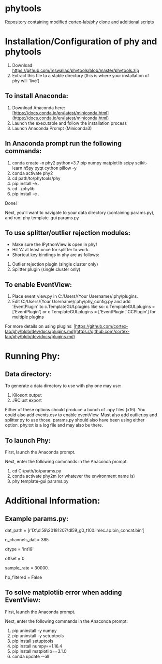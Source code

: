 # phytools
 Repository containing modified cortex-lab/phy clone and additional scripts


# Installation/Configuration of phy and phytools

1. Download https://github.com/mswallac/phytools/blob/master/phytools.zip
2. Extract this file to a stable directory (this is where your installation of phy will 'live')

## To install Anaconda:

1. Download Anaconda here: [https://docs.conda.io/en/latest/miniconda.html](https://docs.conda.io/en/latest/miniconda.html)
2. Launch the executable and follow the installation process
3. Launch Anaconda Prompt (Miniconda3)

## In Anaconda prompt run the following commands:

1. conda create -n phy2 python=3.7 pip numpy matplotlib scipy scikit-learn h5py pyqt cython pillow -y
2. conda activate phy2
3. cd path/to/phytools/phy
4. pip install -e .
5. cd ../phylib
6. pip install -e .

Done!

Next, you&#39;ll want to navigate to your data directory (containing params.py), and run:
phy template-gui params.py

## To use splitter/outlier rejection modules:

- Make sure the IPythonView is open in phy!
- Hit &#39;A&#39; at least once for splitter to work.
- Shortcut key bindings in phy are as follows:

1. Outlier rejection plugin (single cluster only)
2. Splitter plugin (single cluster only)

## To enable EventView:

1. Place event\_view.py in C:/Users/(Your Username)/.phy/plugins.
2. Edit C:/Users/(Your Username)/.phy/phy\_config.py and add &#39;EventPlugin&#39; to c.TemplateGUI.plugins like so: c.TemplateGUI.plugins = [&#39;EventPlugin&#39;] or c.TemplateGUI.plugins = [&#39;EventPlugin&#39;,&#39;CCPlugin&#39;] for multiple plugins

For more details on using plugins: [https://github.com/cortex-lab/phy/blob/dev/docs/plugins.md](https://github.com/cortex-lab/phy/blob/dev/docs/plugins.md)

# Running Phy:

## Data directory:

To generate a data directory to use with phy one may use:

1. Kilosort output
2. JRClust export

Either of these options should produce a bunch of .npy files (x16). You could also add events.csv to enable eventView. Must also add outlier.py and splitter.py to use those. params.py should also have been using either option. phy.txt is a log file and may also be there.

## To launch Phy:

First, launch the Anaconda prompt.

Next, enter the following commands in the Anaconda prompt:

1. cd C:/path/to/params.py
2. conda activate phy2m (or whatever the environment name is)
3. phy template-gui params.py

# Additional Information:

## Example params.py:

dat\_path = [r&#39;D:\dl59\20181207\dl59\_g0\_t100.imec.ap.bin\_concat.bin&#39;]

n\_channels\_dat = 385

dtype = &#39;int16&#39;

offset = 0

sample\_rate = 30000.

hp\_filtered = False

## To solve matplotlib error when adding EventView:

First, launch the Anaconda prompt.

Next, enter the following commands in the Anaconda prompt:

1. pip uninstall -y numpy
2. pip uninstall -y setuptools
3. pip install setuptools
4. pip install numpy==1.16.4
5. pip install matplotlib==3.1.0
6. conda update --all
